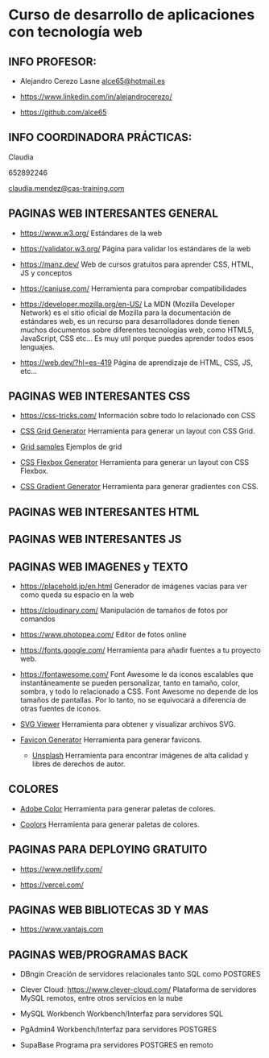 # Curso de desarrollo de aplicaciones con tecnología web

## INFO PROFESOR:

- Alejandro Cerezo Lasne alce65@hotmail.es

- https://www.linkedin.com/in/alejandrocerezo/

- https://github.com/alce65

## INFO COORDINADORA PRÁCTICAS:

Claudia

652892246

claudia.mendez@cas-training.com

## PAGINAS WEB INTERESANTES GENERAL

- https://www.w3.org/
  Estándares de la web

- https://validator.w3.org/
  Página para validar los estándares de la web

- https://manz.dev/
  Web de cursos gratuitos para aprender CSS, HTML, JS y conceptos

- https://caniuse.com/
  Herramienta para comprobar compatibilidades

- https://developer.mozilla.org/en-US/
  La MDN (Mozilla Developer Network) es el sitio oficial de Mozilla para la documentación de estándares web, es un recurso para desarrolladores donde tienen muchos documentos sobre diferentes tecnologías web, como HTML5, JavaScript, CSS etc... Es muy util porque puedes aprender todos esos lenguajes.

- https://web.dev/?hl=es-419
  Página de aprendizaje de HTML, CSS, JS, etc...

## PAGINAS WEB INTERESANTES CSS

- https://css-tricks.com/
  Información sobre todo lo relacionado con CSS

- [CSS Grid Generator](https://cssgrid-generator.netlify.app/)
  Herramienta para generar un layout con CSS Grid.

- [Grid samples](https://bentogrids.com/)
  Ejemplos de grid

- [CSS Flexbox Generator](https://the-echoplex.net/flexyboxes/)
  Herramienta para generar un layout con CSS Flexbox.

- [CSS Gradient Generator](https://cssgradient.io/)
  Herramienta para generar gradientes con CSS.

## PAGINAS WEB INTERESANTES HTML

## PAGINAS WEB INTERESANTES JS

## PAGINAS WEB IMAGENES y TEXTO

- https://placehold.jp/en.html
  Generador de imágenes vacías para ver como queda su espacio en la web

- https://cloudinary.com/
  Manipulación de tamaños de fotos por comandos

- https://www.photopea.com/
  Editor de fotos online

- https://fonts.google.com/
  Herramienta para añadir fuentes a tu proyecto web.

- https://fontawesome.com/
  Font Awesome le da iconos escalables que instantáneamente se pueden personalizar, tanto en tamaño, color, sombra, y todo lo relacionado a CSS. Font Awesome no depende de los tamaños de pantallas. Por lo tanto, no se equivocará a diferencia de otras fuentes de iconos.

- [SVG Viewer](https://www.svgviewer.dev/)
  Herramienta para obtener y visualizar archivos SVG.

- [Favicon Generator](https://www.favicon-generator.org/)
  Herramienta para generar favicons.

  - [Unsplash](https://unsplash.com/)
    Herramienta para encontrar imágenes de alta calidad y libres de derechos de autor.

## COLORES

- [Adobe Color](https://color.adobe.com/create)
  Herramienta para generar paletas de colores.

- [Coolors](https://coolors.co/)
  Herramienta para generar paletas de colores.

## PAGINAS PARA DEPLOYING GRATUITO

- https://www.netlify.com/

- https://vercel.com/

## PAGINAS WEB BIBLIOTECAS 3D Y MAS

- https://www.vantajs.com

## PAGINAS WEB/PROGRAMAS BACK

- DBngin
  Creación de servidores relacionales tanto SQL como POSTGRES

- Clever Cloud: https://www.clever-cloud.com/
  Plataforma de servidores MySQL remotos, entre otros servicios en la nube

- MySQL Workbench
  Workbench/Interfaz para servidores SQL

- PgAdmin4
  Workbench/Interfaz para servidores POSTGRES

- SupaBase
  Programa pra servidores POSTGRES en remoto
